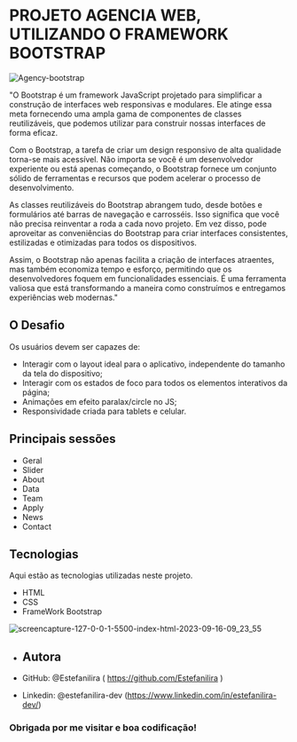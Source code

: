 # PROJETO AGENCIA WEB, UTILIZANDO O FRAMEWORK BOOTSTRAP


![Agency-bootstrap](https://github.com/Estefanilira/tela-login-bootstrap/assets/126111557/aed3fd86-3f2c-48cc-9c86-5de80253041e)


"O Bootstrap é um framework JavaScript projetado para simplificar a construção de interfaces web responsivas e modulares. 
Ele atinge essa meta fornecendo uma ampla gama de componentes de classes reutilizáveis, que podemos utilizar para construir nossas interfaces de forma eficaz.

Com o Bootstrap, a tarefa de criar um design responsivo de alta qualidade torna-se mais acessível. 
Não importa se você é um desenvolvedor experiente ou está apenas começando, 
o Bootstrap fornece um conjunto sólido de ferramentas e recursos que podem acelerar o processo de desenvolvimento.

As classes reutilizáveis do Bootstrap abrangem tudo, desde botões e formulários até barras de navegação e carrosséis. 
Isso significa que você não precisa reinventar a roda a cada novo projeto. Em vez disso, 
pode aproveitar as conveniências do Bootstrap para criar interfaces consistentes, estilizadas e otimizadas para todos os dispositivos.

Assim, o Bootstrap não apenas facilita a criação de interfaces atraentes, mas também economiza tempo e esforço, 
permitindo que os desenvolvedores foquem em funcionalidades essenciais. 
É uma ferramenta valiosa que está transformando a maneira como construímos e entregamos experiências web modernas."

## O Desafio
Os usuários devem ser capazes de:

* Interagir com o layout ideal para o aplicativo, independente do tamanho da tela do dispositivo;
* Interagir com os estados de foco para todos os elementos interativos da página;
* Animações em efeito paralax/circle no JS;
* Responsividade criada para tablets e celular.

## Principais sessões

* Geral
* Slider
* About
* Data
* Team
* Apply
* News
* Contact

## Tecnologias
Aqui estão as tecnologias utilizadas neste projeto.

* HTML
* CSS
* FrameWork Bootstrap


![screencapture-127-0-0-1-5500-index-html-2023-09-16-09_23_55](https://github.com/Estefanilira/tela-login-bootstrap/assets/126111557/2ccd9dae-55ed-4816-bb24-3179b5eb7001)

* ## Autora

* GitHub: @Estefanilira ( https://github.com/Estefanilira )
* Linkedin: @estefanilira-dev (https://www.linkedin.com/in/estefanilira-dev/)
 
### Obrigada por me visitar e boa codificação!


